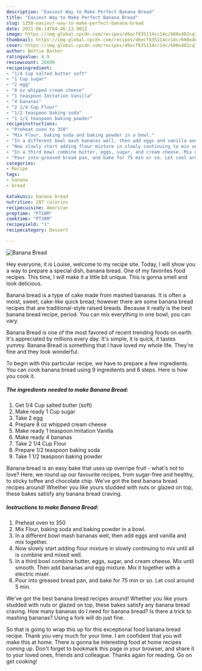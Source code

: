 ```yaml
---
description: "Easiest Way to Make Perfect Banana Bread"
title: "Easiest Way to Make Perfect Banana Bread"
slug: 1250-easiest-way-to-make-perfect-banana-bread
date: 2021-06-14T04:46:13.901Z
image: https://img-global.cpcdn.com/recipes/d6ecf835114cc14c/680x482cq70/banana-bread-recipe-main-photo.jpg
thumbnail: https://img-global.cpcdn.com/recipes/d6ecf835114cc14c/680x482cq70/banana-bread-recipe-main-photo.jpg
cover: https://img-global.cpcdn.com/recipes/d6ecf835114cc14c/680x482cq70/banana-bread-recipe-main-photo.jpg
author: Bettie Barker
ratingvalue: 4.9
reviewcount: 26699
recipeingredient:
- "1/4 Cup salted butter soft"
- "1 Cup sugar"
- "2 egg"
- "8 oz whipped cream cheese"
- "1 teaspoon Imitation Vanilla"
- "4 bananas"
- "2 1/4 Cup Flour"
- "1/2 teaspoon baking soda"
- "1 1/2 teaspoon baking powder"
recipeinstructions:
- "Preheat oven to 350"
- "Mix Flour, baking soda and baking powder in a bowl."
- "In a different bowl mash bananas well, then add eggs and vanilla and mix together."
- "Now slowly start adding flour mixture in slowly continuing to mix until all is combine and mixed well."
- "In a third bowl combine butter, eggs, sugar, and cream cheese. Mix until smooth. Then add bananas and egg mixture. Mix it together with a electric mixer."
- "Pour into greased bread pan, and bake for 75 min or so. Let cool around 5 min."
categories:
- Recipe
tags:
- banana
- bread

katakunci: banana bread 
nutrition: 287 calories
recipecuisine: American
preptime: "PT10M"
cooktime: "PT30M"
recipeyield: "1"
recipecategory: Dessert

---
```



![Banana Bread](https://img-global.cpcdn.com/recipes/d6ecf835114cc14c/680x482cq70/banana-bread-recipe-main-photo.jpg)

Hey everyone, it is Louise, welcome to my recipe site. Today, I will show you a way to prepare a special dish, banana bread. One of my favorites food recipes. This time, I will make it a little bit unique. This is gonna smell and look delicious.

Banana bread is a type of cake made from mashed bananas. It is often a moist, sweet, cake-like quick bread; however there are some banana bread recipes that are traditional-style raised breads. Because it really is the best banana bread recipe, period. You can mix everything in one bowl, you can vary.

Banana Bread is one of the most favored of recent trending foods on earth. It's appreciated by millions every day. It's simple, it is quick, it tastes yummy. Banana Bread is something that I have loved my whole life. They're fine and they look wonderful.


To begin with this particular recipe, we have to prepare a few ingredients. You can cook banana bread using 9 ingredients and 6 steps. Here is how you cook it.

<!--inarticleads1-->

##### The ingredients needed to make Banana Bread:

1. Get 1/4 Cup salted butter (soft)
1. Make ready 1 Cup sugar
1. Take 2 egg
1. Prepare 8 oz whipped cream cheese
1. Make ready 1 teaspoon Imitation Vanilla
1. Make ready 4 bananas
1. Take 2 1/4 Cup Flour
1. Prepare 1/2 teaspoon baking soda
1. Take 1 1/2 teaspoon baking powder


Banana bread is an easy bake that uses up overripe fruit - what&#39;s not to love? Here, we round up our favourite recipes, from sugar-free and healthy, to sticky toffee and chocolate chip. We&#39;ve got the best banana bread recipes around! Whether you like yours studded with nuts or glazed on top, these bakes satisfy any banana bread craving. 

<!--inarticleads2-->

##### Instructions to make Banana Bread:

1. Preheat oven to 350
1. Mix Flour, baking soda and baking powder in a bowl.
1. In a different bowl mash bananas well, then add eggs and vanilla and mix together.
1. Now slowly start adding flour mixture in slowly continuing to mix until all is combine and mixed well.
1. In a third bowl combine butter, eggs, sugar, and cream cheese. Mix until smooth. Then add bananas and egg mixture. Mix it together with a electric mixer.
1. Pour into greased bread pan, and bake for 75 min or so. Let cool around 5 min.


We&#39;ve got the best banana bread recipes around! Whether you like yours studded with nuts or glazed on top, these bakes satisfy any banana bread craving. How many bananas do I need for banana bread? Is there a trick to mashing bananas? Using a fork will do just fine. 

So that is going to wrap this up for this exceptional food banana bread recipe. Thank you very much for your time. I am confident that you will make this at home. There is gonna be interesting food at home recipes coming up. Don't forget to bookmark this page in your browser, and share it to your loved ones, friends and colleague. Thanks again for reading. Go on get cooking!
